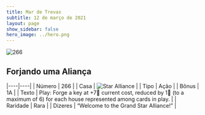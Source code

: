 ```yaml
---
title: Mar de Trevas
subtitle: 12 de março de 2021
layout: page
show_sidebar: false
hero_image: ../hero.png
---
```


![266](https://cdn.keyforgegame.com/media/card_front/pt/496_266_VFWFFV3WRHRC_pt.png)

## Forjando uma Aliança

|----|----|
| Número | 266 |
| Casa | ![Star Alliance](https://archonarcana.com/images/thumb/7/7d/Star_Alliance.png/22px-Star_Alliance.png "Aliança Estelar") |
| Tipo | Ação |
| Bônus | 1A |
| Texto | Play: Forge a key at +7 current cost, reduced by 1 (to a maximum of 6) for each house represented among cards in play. |
| Raridade | Rara |
| Dizeres | “Welcome to the Grand Star Alliance!”  |

